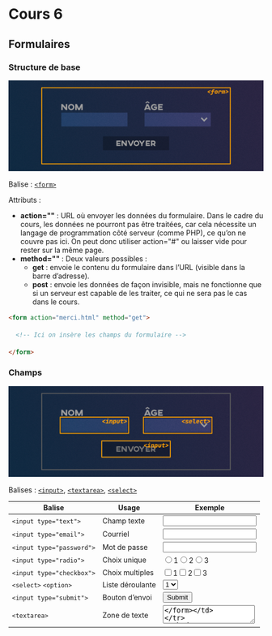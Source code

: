 # Cours 6

## Formulaires

### Structure de base

![](./assets/images/forms-form.png)

Balise : [`<form>`](https://developer.mozilla.org/fr/docs/Web/HTML/Reference/Elements/form)

Attributs :

* **action=""** : URL où envoyer les données du formulaire. Dans le cadre du cours, les données ne pourront pas être traitées, car cela nécessite un langage de programmation côté serveur (comme PHP), ce qu’on ne couvre pas ici. On peut donc utiliser action="#" ou laisser vide pour rester sur la même page.
* **method=""** : Deux valeurs possibles :
  * **get** : envoie le contenu du formulaire dans l’URL (visible dans la barre d’adresse).
  * **post** : envoie les données de façon invisible, mais ne fonctionne que si un serveur est capable de les traiter, ce qui ne sera pas le cas dans le cours.

```html title="Exemple"
<form action="merci.html" method="get">

  <!-- Ici on insère les champs du formulaire -->
  
</form>
```

### Champs

![](./assets/images/forms-input.png)

Balises : [`<input>`](https://developer.mozilla.org/fr/docs/Web/HTML/Reference/Elements/input), [`<textarea>`](https://developer.mozilla.org/fr/docs/Web/HTML/Reference/Elements/textarea), [`<select>`](https://developer.mozilla.org/fr/docs/Web/HTML/Reference/Elements/select)

| Balise                    | Usage            | Exemple                              |
| ------------------------- | ---------------- | ------------------------------------ |
| `<input type="text">`     | Champ texte      | <form><input type="text"></form>     |
| `<input type="email">`    | Courriel         | <form><input type="email"></form>    |
| `<input type="password">` | Mot de passe     | <form><input type="password"></form> |
| `<input type="radio">`    | Choix unique     | <form><input type="radio" name="rad">1<input type="radio" name="rad">2<input type="radio" name="rad">3</form> |
| `<input type="checkbox">` | Choix multiples  | <form><input type="checkbox">1<input type="checkbox">2<input type="checkbox">3</form> |
| `<select>` `<option>`     | Liste déroulante | <form><select><option>1</option><option>2</option><option>3</option></select></form> |
| `<input type="submit">`   | Bouton d’envoi   | <form><input type="submit"></form>   |
| `<textarea>`              | Zone de texte    | <form><textarea></form>              |

Les [attributs de champ de formulaire](https://developer.mozilla.org/fr/docs/Web/HTML/Reference/Elements/input#attributs) sont nombreux. Voici une courte liste des plus utilisés :

* **required** : Le champ avec cet attribut soit être rempli pour soumettre le formulaire
* **disabled** : Désactive l'interactivité du champ.
* **placeholder** : Affiche un exemple de ce qui pourrait se trouver dans le champ. **Ne remplace pas la balise `<label>`**.
* **value** : Inscrit une valeur par défaut au chargement de la page
* **checked** : Un peu comme value, on peut définir si un radio ou un checkbox est coché par défaut.
* **name** : l'attribut name est essentiel pour que le langage de programmation côté serveur puisse associer un champ à sa valeur.
* **id** : Surtout utile pour la balise `<label>`.

<iframe class="aspect-1-1" height="300" style="width: 100%;" scrolling="no" title="Web 1 - Audio" src="https://codepen.io/tim-momo/embed/MYaeKgZ?%2Cresult&editable=true&theme-id=50210" frameborder="no" loading="lazy" allowtransparency="true" allowfullscreen="true">
  See the Pen <a href="https://codepen.io/tim-momo/pen/MYaeKgZ">
  Web 1 - Audio</a> by TIM Montmorency (<a href="https://codepen.io/tim-momo">@tim-momo</a>)
  on <a href="https://codepen.io">CodePen</a>.
</iframe>

### Label

![](./assets/images/forms-label.png)

Chaque champ doit être accompagné d'un libellé. Pour l'associer à un champ, on doit appliquer un id au champ et spécifier le id dans l'attribut for de la balise label.

| Balise                    | Usage            | Exemple          |
| ------------------------- | ---------------- | ---------------- |
| `<label for="">`          | Libellé de champ | <form><label for="ttt">Prénom</lable><br><input id="ttt" type="text"></form> |

Exemple : Avec association for et sans.

!!! example "Post vs. Get"

	Démonstration post-vs-get: [formulaire.zip](./exercices/formulaire.zip){ download }

## Ébauche structurelle

![](./assets/images/wireframe.gif)

L’ébauche structurelle (ou wireframe en anglais) est une maquette simplifiée qui permet de planifier l’organisation du contenu d’une page Web avant d’en aborder le design ou le codage. C’est une méthode rapide et peu coûteuse pour valider la disposition des éléments. Elle se fait souvent sur papier, mais des outils comme Balsamiq, Figma ou Adobe XD sont couramment utilisés en industrie.

Relume https://www.relume.io/

Important : aucune couleur, aucune image, aucun style — uniquement la structure.

!!! warning "Un outil conceptuel, pas visuel"

	Il arrive qu’un client ne voie pas l’intérêt d’un wireframe et préfère passer directement à une maquette graphique. 
	
	Cette étape permet de se concentrer sur le contenu et l’architecture, sans être distrait par des questions de design. 
	
	Cela évite les commentaires hors propos du type « je n’aime pas la couleur » et recentre la discussion sur l’essentiel : *quelles informations doivent apparaître et où*.









[STOP]

## Formulaire avancé
![icon (14)](https://github.com/user-attachments/assets/eceb7f15-970e-47d5-b4a4-c9d8e9f791a2)

[number, password, email, tel, date, etc.](https://tim-montmorency.com/compendium/582-111–web1/html/formulaire-avance.html)
<br>
<br>
## Exercice Among Us

![amang us](https://github.com/user-attachments/assets/a732821d-1d18-4da2-acbb-dff025530350)



[Exercice Among Us](https://tim-montmorency.com/compendium/582-111–web1/exercices/amongus.html)
<br>
<br>
## Favicon

![icon (15)](https://github.com/user-attachments/assets/6dc99ed5-8a77-4219-8f08-9ac23ad6c48b)



[icônes de navigateur](https://tim-montmorency.com/compendium/582-111–web1/html/favicon.html)
<br>
<br>
## Favicon - Mega Man

![thumb (3)](https://github.com/user-attachments/assets/30dfb031-bc72-44b5-9ee7-9a64e6ab2ab0)



[Pour cet exercice, vous devrez créer un fichier HTML affichant dans l’onglet de votre navigateur un favicon de Mega Man.](https://tim-montmorency.com/compendium/582-111–web1/exercices/megaman.html)
<br>
<br>
## Details & Summary
![icon (16)](https://github.com/user-attachments/assets/23e746a9-068a-4678-9540-b2e69fd91792)


[Les balises `<details>` et `<summary>`](https://tim-montmorency.com/compendium/582-111–web1/html/details-summary.html)
<br>
<br>

## Details & Summary - Quiz Marc Labrèche

![thumb (4)](https://github.com/user-attachments/assets/9969a18f-0785-47b1-a0a9-323cfabbc5fb)


[Pour cet exercice, vous devrez recréer un mini quiz portant Marc Labrèche à l’aide des balises details et summary.](https://tim-montmorency.com/compendium/582-111–web1/exercices/quiz-marc-labreche.html)
<br>
<br>

## Résumé
![icon (17)](https://github.com/user-attachments/assets/543b638e-38ff-4764-8120-bb5e77d4a5c5)


[Résumé du HTML 5](https://tim-montmorency.com/compendium/582-111–web1/html/resume.html)

## Exercice Résumé
![circus-tent_2662723](https://github.com/user-attachments/assets/3eb15a75-9e21-4d8f-beb8-608c6ca35a70)


[Pour cet exercice, vous devrez compléter le site web](https://tim-montmorency.com/compendium/582-111–web1/exercices/le-cirque.html)


